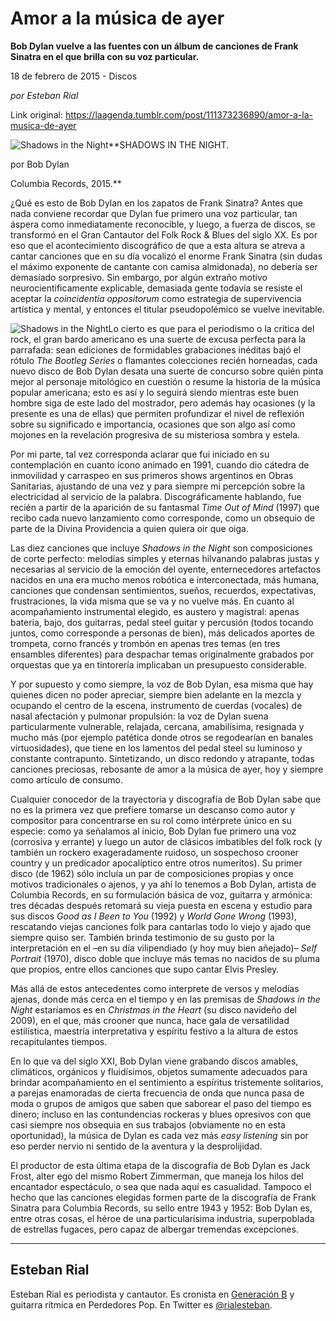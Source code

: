 # Amor a la música de ayer

**Bob Dylan vuelve a las fuentes con un álbum de canciones de Frank Sinatra en el que brilla con su voz particular.**

18 de febrero de 2015 - Discos

_por Esteban Rial_

Link original: https://laagenda.tumblr.com/post/111373236890/amor-a-la-musica-de-ayer

![Shadows in the Night](https://64.media.tumblr.com/9811a8f9d667efde5c461a07e690c7a4/tumblr_inline_pk0ctxHkeJ1t6q87u_400.jpg)**SHADOWS IN THE NIGHT.  

por Bob Dylan  

Columbia Records, 2015.**

¿Qué es esto de Bob Dylan en los zapatos de Frank Sinatra? Antes que nada conviene recordar que Dylan fue primero una voz particular, tan áspera como inmediatamente reconocible, y luego, a fuerza de discos, se transformó en el Gran Cantautor del Folk Rock & Blues del siglo XX. Es por eso que el acontecimiento discográfico de que a esta altura se atreva a cantar canciones que en su día vocalizó el enorme Frank Sinatra (sin dudas el máximo exponente de cantante con camisa almidonada), no debería ser demasiado sorpresivo. Sin embargo, por algún extraño motivo neurocientificamente explicable, demasiada gente todavía se resiste el aceptar la *coincidentia oppositorum* como estrategia de supervivencia artística y mental, y entonces el titular pseudopolémico se vuelve inevitable.

![Shadows in the Night](https://64.media.tumblr.com/eab8153f6dc7c50268896f1267b94432/tumblr_inline_pk0ctxT9fy1t6q87u_250.jpg)Lo cierto es que para el periodismo o la crítica del rock, el gran bardo americano es una suerte de excusa perfecta para la parrafada: sean ediciones de formidables grabaciones inéditas bajó el rótulo *The Bootleg Series* o flamantes colecciones recién horneadas, cada nuevo disco de Bob Dylan desata una suerte de concurso sobre quién pinta mejor al personaje mitológico en cuestión o resume la historia de la música popular americana; esto es así y lo seguirá siendo mientras este buen hombre siga de este lado del mostrador, pero además hay ocasiones (y la presente es una de ellas) que permiten profundizar el nivel de reflexión sobre su significado e importancia, ocasiones que son algo así como mojones en la revelación progresiva de su misteriosa sombra y estela.

Por mi parte, tal vez corresponda aclarar que fui iniciado en su contemplación en cuanto ícono animado en 1991, cuando dio cátedra de inmovilidad y carraspeo en sus primeros shows argentinos en Obras Sanitarias, ajustando de una vez y para siempre mi percepción sobre la electricidad al servicio de la palabra. Discográficamente hablando, fue recién a partir de la aparición de su fantasmal *Time Out of Mind* (1997) que recibo cada nuevo lanzamiento como corresponde, como un obsequio de parte de la Divina Providencia a quien quiera oir que oiga.

Las diez canciones que incluye *Shadows in the Night* son composiciones de corte perfecto: melodías simples y eternas hilvanando palabras justas y necesarias al servicio de la emoción del oyente, enternecedores artefactos nacidos en una era mucho menos robótica e interconectada, más humana, canciones que condensan sentimientos, sueños, recuerdos, expectativas, frustraciones, la vida misma que se va y no vuelve más. En cuanto al acompañamiento instrumental elegido, es austero y magistral: apenas batería, bajo, dos guitarras, pedal steel guitar y percusión (todos tocando juntos, como corresponde a personas de bien), más delicados aportes de trompeta, corno francés y trombón en apenas tres temas (en tres ensambles diferentes) para despachar temas originalmente grabados por orquestas que ya en tintorería implicaban un presupuesto considerable.

Y por supuesto y como siempre, la voz de Bob Dylan, esa misma que hay quienes dicen no poder apreciar, siempre bien adelante en la mezcla y ocupando el centro de la escena, instrumento de cuerdas (vocales) de nasal afectación y pulmonar propulsión: la voz de Dylan suena particularmente vulnerable, relajada, cercana, amabilísima, resignada y mucho más (por ejemplo patética donde otros se regodearían en banales virtuosidades), que tiene en los lamentos del pedal steel su luminoso y constante contrapunto. Sintetizando, un disco redondo y atrapante, todas canciones preciosas, rebosante de amor a la música de ayer, hoy y siempre como artículo de consumo.

Cualquier conocedor de la trayectoria y discografía de Bob Dylan sabe que no es la primera vez que prefiere tomarse un descanso como autor y compositor para concentrarse en su rol como intérprete único en su especie: como ya señalamos al inicio, Bob Dylan fue primero una voz (corrosiva y errante) y luego un autor de clásicos imbatibles del folk rock (y también un rockero exageradamente ruidoso, un sospechoso crooner country y un predicador apocalíptico entre otros numeritos). Su primer disco (de 1962) sólo incluía un par de composiciones propias y once motivos tradicionales o ajenos, y ya ahí lo tenemos a Bob Dylan, artista de Columbia Records, en su formulación básica de voz, guitarra y armónica: tres décadas después retomará su vieja puesta en escena y estudio para sus discos *Good as I Been to You* (1992) y *World Gone Wrong* (1993), rescatando viejas canciones folk para cantarlas todo lo viejo y ajado que siempre quiso ser. También brinda testimonio de su gusto por la interpretación en el –en su día vilipendiado (y hoy muy bien añejado)– *Self Portrait* (1970), disco doble que incluye más temas no nacidos de su pluma que propios, entre ellos canciones que supo cantar Elvis Presley.

Más allá de estos antecedentes como interprete de versos y melodías ajenas, donde más cerca en el tiempo y en las premisas de *Shadows in the Night* estaríamos es en *Christmas in the Heart* (su disco navideño del 2009), en el que, más crooner que nunca, hace gala de versatilidad estilística, maestría interpretativa y espíritu festivo a la altura de estos recapitulantes tiempos.

En lo que va del siglo XXI, Bob Dylan viene grabando discos amables, climáticos, orgánicos y fluidísimos, objetos sumamente adecuados para brindar acompañamiento en el sentimiento a espíritus tristemente solitarios, a parejas enamoradas de cierta frecuencia de onda que nunca pasa de moda o grupos de amigos que saben que saborear el paso del tiempo es dinero; incluso en las contundencias rockeras y blues opresivos con que casi siempre nos obsequia en sus trabajos (obviamente no en esta oportunidad), la música de Dylan es cada vez más *easy listening* sin por eso perder nervio ni sentido de la aventura y la desprolijidad.

El productor de esta última etapa de la discografía de Bob Dylan es Jack Frost, alter ego del mismo Robert Zimmerman, que maneja los hilos del encantador espectáculo, o sea que nada aquí es casualidad. Tampoco el hecho que las canciones elegidas formen parte de la discografía de Frank Sinatra para Columbia Records, su sello entre 1943 y 1952: Bob Dylan es, entre otras cosas, el héroe de una particularísima industria, superpoblada de estrellas fugaces, pero capaz de albergar tremendas excepciones. 



---

 Esteban Rial
-------------

 Esteban Rial es periodista y cantautor. Es cronista en [Generación B](http://www.generacionb.com/) y guitarra rítmica en Perdedores Pop. En Twitter es [@rialesteban](http://www.twitter.com/rialesteban). 

